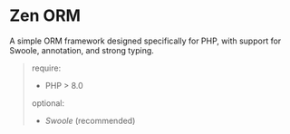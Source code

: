 # Zen ORM

A simple ORM framework designed specifically for PHP, with support for Swoole, annotation, and strong typing.

> require:
> - PHP > 8.0
> 
> optional:
> - *Swoole* (recommended)